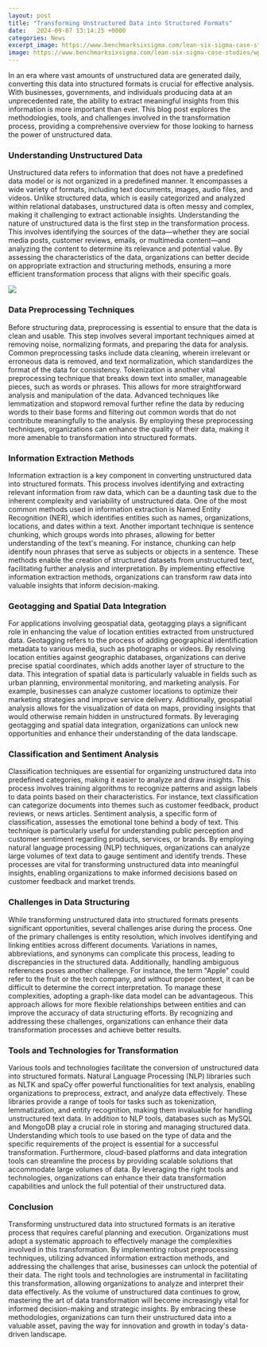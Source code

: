 ```yaml
---
layout: post
title: "Transforming Unstructured Data into Structured Formats"
date:   2024-09-07 13:14:25 +0000
categories: News
excerpt_image: https://www.benchmarksixsigma.com/lean-six-sigma-case-studies/wp-content/uploads/2014/08/Case-studies-6-1024x553.png
image: https://www.benchmarksixsigma.com/lean-six-sigma-case-studies/wp-content/uploads/2014/08/Case-studies-6-1024x553.png
---
```


In an era where vast amounts of unstructured data are generated daily, converting this data into structured formats is crucial for effective analysis. With businesses, governments, and individuals producing data at an unprecedented rate, the ability to extract meaningful insights from this information is more important than ever. This blog post explores the methodologies, tools, and challenges involved in the transformation process, providing a comprehensive overview for those looking to harness the power of unstructured data.
### Understanding Unstructured Data
Unstructured data refers to information that does not have a predefined data model or is not organized in a predefined manner. It encompasses a wide variety of formats, including text documents, images, audio files, and videos. Unlike structured data, which is easily categorized and analyzed within relational databases, unstructured data is often messy and complex, making it challenging to extract actionable insights.
Understanding the nature of unstructured data is the first step in the transformation process. This involves identifying the sources of the data—whether they are social media posts, customer reviews, emails, or multimedia content—and analyzing the content to determine its relevance and potential value. By assessing the characteristics of the data, organizations can better decide on appropriate extraction and structuring methods, ensuring a more efficient transformation process that aligns with their specific goals.

![](https://www.benchmarksixsigma.com/lean-six-sigma-case-studies/wp-content/uploads/2014/08/Case-studies-6-1024x553.png)
### Data Preprocessing Techniques
Before structuring data, preprocessing is essential to ensure that the data is clean and usable. This step involves several important techniques aimed at removing noise, normalizing formats, and preparing the data for analysis. Common preprocessing tasks include data cleaning, wherein irrelevant or erroneous data is removed, and text normalization, which standardizes the format of the data for consistency.
Tokenization is another vital preprocessing technique that breaks down text into smaller, manageable pieces, such as words or phrases. This allows for more straightforward analysis and manipulation of the data. Advanced techniques like lemmatization and stopword removal further refine the data by reducing words to their base forms and filtering out common words that do not contribute meaningfully to the analysis. By employing these preprocessing techniques, organizations can enhance the quality of their data, making it more amenable to transformation into structured formats.
### Information Extraction Methods
Information extraction is a key component in converting unstructured data into structured formats. This process involves identifying and extracting relevant information from raw data, which can be a daunting task due to the inherent complexity and variability of unstructured data. One of the most common methods used in information extraction is Named Entity Recognition (NER), which identifies entities such as names, organizations, locations, and dates within a text.
Another important technique is sentence chunking, which groups words into phrases, allowing for better understanding of the text's meaning. For instance, chunking can help identify noun phrases that serve as subjects or objects in a sentence. These methods enable the creation of structured datasets from unstructured text, facilitating further analysis and interpretation. By implementing effective information extraction methods, organizations can transform raw data into valuable insights that inform decision-making.
### Geotagging and Spatial Data Integration
For applications involving geospatial data, geotagging plays a significant role in enhancing the value of location entities extracted from unstructured data. Geotagging refers to the process of adding geographical identification metadata to various media, such as photographs or videos. By resolving location entities against geographic databases, organizations can derive precise spatial coordinates, which adds another layer of structure to the data.
This integration of spatial data is particularly valuable in fields such as urban planning, environmental monitoring, and marketing analysis. For example, businesses can analyze customer locations to optimize their marketing strategies and improve service delivery. Additionally, geospatial analysis allows for the visualization of data on maps, providing insights that would otherwise remain hidden in unstructured formats. By leveraging geotagging and spatial data integration, organizations can unlock new opportunities and enhance their understanding of the data landscape.
### Classification and Sentiment Analysis
Classification techniques are essential for organizing unstructured data into predefined categories, making it easier to analyze and draw insights. This process involves training algorithms to recognize patterns and assign labels to data points based on their characteristics. For instance, text classification can categorize documents into themes such as customer feedback, product reviews, or news articles.
Sentiment analysis, a specific form of classification, assesses the emotional tone behind a body of text. This technique is particularly useful for understanding public perception and customer sentiment regarding products, services, or brands. By employing natural language processing (NLP) techniques, organizations can analyze large volumes of text data to gauge sentiment and identify trends. These processes are vital for transforming unstructured data into meaningful insights, enabling organizations to make informed decisions based on customer feedback and market trends.
### Challenges in Data Structuring
While transforming unstructured data into structured formats presents significant opportunities, several challenges arise during the process. One of the primary challenges is entity resolution, which involves identifying and linking entities across different documents. Variations in names, abbreviations, and synonyms can complicate this process, leading to discrepancies in the structured data.
Additionally, handling ambiguous references poses another challenge. For instance, the term "Apple" could refer to the fruit or the tech company, and without proper context, it can be difficult to determine the correct interpretation. To manage these complexities, adopting a graph-like data model can be advantageous. This approach allows for more flexible relationships between entities and can improve the accuracy of data structuring efforts. By recognizing and addressing these challenges, organizations can enhance their data transformation processes and achieve better results.
### Tools and Technologies for Transformation
Various tools and technologies facilitate the conversion of unstructured data into structured formats. Natural Language Processing (NLP) libraries such as NLTK and spaCy offer powerful functionalities for text analysis, enabling organizations to preprocess, extract, and analyze data effectively. These libraries provide a range of tools for tasks such as tokenization, lemmatization, and entity recognition, making them invaluable for handling unstructured text data.
In addition to NLP tools, databases such as MySQL and MongoDB play a crucial role in storing and managing structured data. Understanding which tools to use based on the type of data and the specific requirements of the project is essential for a successful transformation. Furthermore, cloud-based platforms and data integration tools can streamline the process by providing scalable solutions that accommodate large volumes of data. By leveraging the right tools and technologies, organizations can enhance their data transformation capabilities and unlock the full potential of their unstructured data.
### Conclusion
Transforming unstructured data into structured formats is an iterative process that requires careful planning and execution. Organizations must adopt a systematic approach to effectively manage the complexities involved in this transformation. By implementing robust preprocessing techniques, utilizing advanced information extraction methods, and addressing the challenges that arise, businesses can unlock the potential of their data.
The right tools and technologies are instrumental in facilitating this transformation, allowing organizations to analyze and interpret their data effectively. As the volume of unstructured data continues to grow, mastering the art of data transformation will become increasingly vital for informed decision-making and strategic insights. By embracing these methodologies, organizations can turn their unstructured data into a valuable asset, paving the way for innovation and growth in today's data-driven landscape.